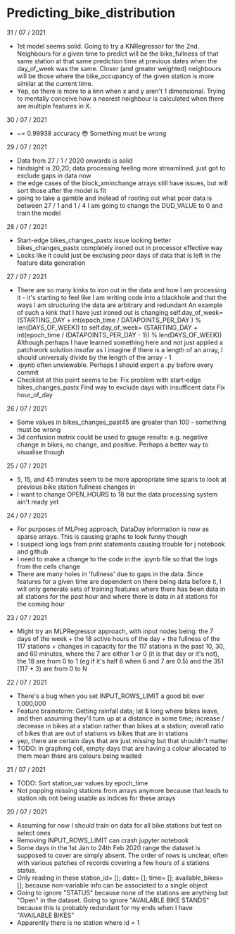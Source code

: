 # Predicting_bike_distribution


31 / 07 / 2021

* 1st model seems solid. Going to try a KNRegressor for the 2nd. Neighbours for a given time to predict will be the bike_fullness of that same station at that same prediction time at previous dates when the day_of_week was the same. Closer (and greater weighted) neighbours will be those where the bike_occupancy of the given station is more similar at the current time.
* Yep, so there is more to a knn when x and y aren't 1 dimensional. Trying to mentally conceive how a nearest neighbour is calculated when there are multiple features in X.

30 / 07 / 2021

* ~= 0.99938 accuracy 😳 Something must be wrong

29 / 07 / 2021

* Data from 27 / 1 / 2020 onwards is solid
* hindsight is 20,20; data processing feeling more streamlined. just got to exclude gaps in data now
* the edge cases of the block_xminchange arrays still have issues, but will sort those after the model is fit
* going to take a gamble and instead of rooting out what poor data is between 27 / 1 and 1 / 4 I am going to change the DUD_VALUE to 0 and train the model

28 / 07 / 2021

* Start-edge bikes_changes_pastx issue looking better
    bikes_changes_pastx completely ironed out in processor effective way
* Looks like it could just be exclusing poor days of data that is left in the feature data generation

27 / 07 / 2021

* There are so many kinks to iron out in the data and how I am processing it - it's starting to feel like I am writing code into a blackhole and that the ways I am structuring the data are arbitrary and redundant
An example of such a kink that I have just ironed out is changing
self.day_of_week= (STARTING_DAY + int(epoch_time / DATAPOINTS_PER_DAY ) % len(DAYS_OF_WEEK))
to
self.day_of_week= (STARTING_DAY + int(epoch_time / (DATAPOINTS_PER_DAY - 1)) % len(DAYS_OF_WEEK))
Although perhaps I have learned something here and not just applied a patchwork solution insofar as I imagine if there is a length of an array, I should universaly divide by the length of the array - 1
* .ipynb often unviewable. Perhaps I should export a .py before every commit
* Checklist at this point seems to be:
Fix problem with start-edge bikes_changes_pastx
Find way to exclude days with insufficent data
Fix hour_of_day

26 / 07 / 2021

* Some values in bikes_changes_past45 are greater than 100 - something must be wrong
* 3d confusion matrix could be used to gauge results: e.g. negative change in bikes, no change, and positive. Perhaps a better way to visualise though

25 / 07 / 2021

* 5, 15, and 45 minutes seem to be more appropriate time spans to look at previous bike station fullness changes in
* I want to change OPEN_HOURS to 18 but the data processing system ain't ready yet

24 / 07 / 2021

* For purposes of MLPreg approach, DataDay information is now as sparse arrays. This is causing graphs to look funny though
* I suspect long logs from print statements causing trouble for j notebook and github
* I need to make a change to the code in the .ipynb file so that the logs from the cells change
* There are many holes in 'fullness' due to gaps in the data. Since features for a given time are dependent on there being data before it, I will only generate sets of training features where there has been data in all stations for the past hour and where there is data in all stations for the coming hour

23 / 07 / 2021

* Might try an MLPRegressor approach, with input nodes being:
the 7 days of the week +
the 18 active hours of the day +
the fullness of the 117 stations +
changes in capacity for the 117 stations in the past 10, 30, and 60 minutes,
where the 7 are either 1 or 0 (it is that day or it's not),
the 18 are from 0 to 1 (eg if it's half 6 when 6 and 7 are 0.5)
and the 351 (117 * 3) are from 0 to N

22 / 07 / 2021

* There's a bug when you set INPUT_ROWS_LIMIT a good bit over 1,000,000
* Feature brainstorm: Getting rainfall data; lat & long where bikes leave, and then assuming they'll turn up at a distance in some time; increase / decrease in bikes at a station rather than bikes at a station; overall ratio of bikes that are out of stations vs bikes that are in stations
* yep, there are certain days that are just missing but that shouldn't matter
* TODO: in graphing cell, empty days that are having a colour allocated to them mean there are colours being wasted

21 / 07 / 2021

* TODO: Sort station_var values by epoch_time
* Not popping missing stations from arrays anymore because that leads to station ids not being usable as indices for these arrays

20 / 07 / 2021

* Assuming for now I should train on data for all bike stations but test on select ones
* Removing INPUT_ROWS_LIMIT can crash jupyter notebook
* Some days in the 1st Jan to 24th Feb 2020 range the dataset is supposed to cover are simply absent. The order of rows is unclear, often with various patches of records covering a few hours of a stations status.
* Only reading in these station_id= []; date= []; time= []; available_bikes= []; because non-variable info can be associated to a single object
* Going to ignore "STATUS" because none of the stations are anything but "Open" in the dataset. Going to ignore "AVAILABLE BIKE STANDS" because this is probably redundant for my ends when I have "AVAILABLE BIKES"
* Apparently there is no station where id = 1
